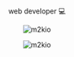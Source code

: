 <p align="center">web developer 💻</p>

<!-- <p align="center"><img src="https://github-readme-stats.vercel.app/api?username=m2kio&show_icons=false&hide_border=true&count_private=true&theme=algolia&hide_title=false&include_all_commits=true" alt="m2kio" /></p> -->

<p align="center"><img src="https://github-readme-streak-stats.herokuapp.com/?user=m2kio&count_private=true&theme=github-dark&hide_border=true" alt="m2kio" /></p>


<p align="center"><img src="https://github-readme-stats.vercel.app/api/top-langs/?username=m2kio&layout=compact&theme=github_dark&hide_border=true" alt="m2kio" /></p>


<!---
m2kio/m2kio is a ✨ special ✨ repository because its `README.md` (this file) appears on your GitHub profile.
You can click the Preview link to take a look at your changes.
--->
